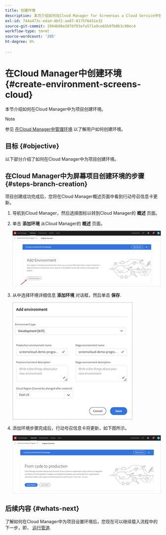 ```yaml
---
title: 创建环境
description: 本页介绍如何在Cloud Manager for Screensas a Cloud Service中创建环境。
exl-id: 744a473c-edad-4bf2-ae87-0175f6451e32
source-git-commit: 1994b90e3876f03efa571a9ce65b9fb8b3c90ec4
workflow-type: tm+mt
source-wordcount: '205'
ht-degree: 8%

---
```


# 在Cloud Manager中创建环境 {#create-environment-screens-cloud}

本节介绍如何在Cloud Manager中为项目创建环境。

>[!NOTE]
>参见 [在Cloud Manager中管理环境](https://experienceleague.adobe.com/docs/experience-manager-cloud-service/implementing/using-cloud-manager/manage-environments.html?lang=zh-Hans) 以了解用户如何创建环境。

## 目标 {#objective}

以下部分介绍了如何在Cloud Manager中为项目创建环境。

## 在Cloud Manager中为屏幕项目创建环境的步骤 {#steps-branch-creation}

项目创建成功完成后，您将在Cloud Manager概述页面中看到行动号召信息卡更新。

1. 导航到Cloud Manager，然后选择图标以转到Cloud Manager的 **概述** 页面。

1. 单击 **添加环境** 从Cloud Manager的 **概述** 页面。

   ![图像](/help/screens-cloud/assets/onboarding/add-environ1.png)

1. 从中选择环境详细信息 **添加环境** 对话框，然后单击 **保存**.

   ![图像](/help/screens-cloud/assets/onboarding/add-environ2.png)

1. 添加环境步骤完成后，行动号召信息卡将更新，如下图所示。

   ![图像](/help/screens-cloud/assets/onboarding/add-environ3a.png)

## 后续内容 {#whats-next}

了解如何在Cloud Manager中为项目设置环境后，您现在可以继续载入流程中的下一步，即， [运行管道](/help/screens-cloud/onboarding-screens-cloud/running-a-pipeline.md).
